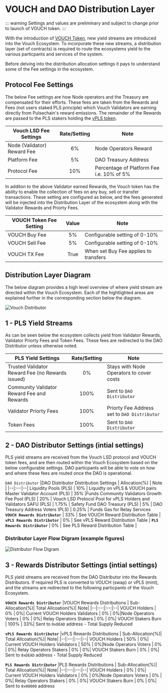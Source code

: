 # VOUCH and DAO Distribution Layer

::: warning 
Settings and values are preliminary and subject to change prior to launch of VOUCH token. 
:::

With the introduction of [VOUCH Token](/docs/vouch_ecosystem/VOUCH_Token.html), new yield streams are introduced into the Vouch Ecosystem. To incorporate these new streams, a distribution layer (set of contracts) is required to route the ecosystems yield to the various particpants and services of the system. 

Before delving into the distribution allocation settings it pays to understand some of the Fee settings in the ecosystem.


## Protocol Fee Settings

The below Fee settings are how Node operators and the Treasury are compensated for their efforts. These fees are taken from the Rewards and Fees (not users staked PLS principle) which Vouch Validators are earning directly from Pulsechain's reward emissions. The remainder of the Rewards are passed to the PLS stakers holding the [vPLS token](/docs/vouch_ecosystem/vPLS_Token.html).

Vouch LSD Fee Settings | Rate/Setting | Note|
|--|:--:|--|
Node (Validator) Reward Fee | 6% | Node Operators Reward
Platform Fee | 5% | DAO Treasury Address
Protocol Fee | 10% | Percentage of Platform Fee i.e. 10% of 5% 

In additon to the above Validator earned Rewards, the Vouch token has the ability to enable the collection of fees on any buy, sell or transfer transactions. These setting are configured as below, and the fees generated will be injected into the Distribution Layer of the ecosystem along with the Validator Rewards and Priorty Fees.

|VOUCH Token Fee Setting | Value | Note|
|--|:--:|--|
VOUCH Buy Fee | 5% | Configurable setting of 0-10%
VOUCH Sell Fee | 5% | Configurable setting of 0-10%
VOUCH TX Fee | True | When set Buy Fee applies to transfers


## Distribution Layer Diagram

The below diagram provides a high level overview of where yield stream are directed within the Vouch Ecosystem. Each of the hightlighted areas are explained further in the corresponding section below the diagram.

![Vouch Distributor](/image/VouchDistributor.png 'Vouch Distributor')



## 1 - PLS Yield Streams

As can be seen below the ecosystem collects yield from Validator Rewards, Validator Priorty Fees and Token Fees. These fees are redirected to the DAO Distributor unless otherwise noted.

PLS Yield Settings | Rate/Setting | Note|
|--|:--:|--|
Trusted Validator Reward Fee (no Rewards issued)| 0% | Stays with Node Operators to cover costs|
Community Validator Reward Fee and Rewards | 100% | Sent to `DAO Distributor` 
Validator Priorty Fees | 100% | Priorty Fee Address set to `DAO Distributor`
Token Fees | 100% | Sent to `DAO Distributor`



## 2 - DAO Distributor Settings (intial settings)

PLS yield streams are received from the Vouch LSD protocol and VOUCH token fees, and are then routed within the Vouch Ecosystem based on the below configurable settings. DAO particpants will be able to vote on how and where these fees are routed once the DAO is operational.

`DAO Distributor`
|DAO Distributor Distribution Settings | Allocation(%) | Note |
|--|:--:|--|
Liquidity Pools (PLS) | 10% | Liquidty on vPLS & VOUCH pairs
Master Validator Account (PLS)  | 35% |Funds Community Validators Growth
Fee Pool (PLS)   | 20% | Vouch LSD Protocol Pool for vPLS Holders and Validators
SAFU (PLS)   | 1.75% | Safety Fund
DAO Treasury (PLS)   | 5% | DAO Treasury Address
Voters (PLS)  | 0.25% | Funds Gas for Relay Services
**`VOUCH Rewards Distributor`** | 33% | See VOUCH Reward Distribution Table |
**`vPLS Rewards Distributor`** | 0% | See vPLS Reward Distribution Table  |
**`PLS Rewards Distributor`** | 0% | See PLS Reward Distribution Table  |



### Distributor Layer Flow Digram (example figures)
![Distributor Flow Digram](/image/DAO_Distribution.png 'Distributor Flow Digram')

## 3 - Rewards Distributor Settings (intial settings)

PLS yield streams are received from the DAO Distributor into the Rewards Distributors. If required PLS is converted to VOUCH (swap) or vPLS (mint), and the streams are redirected to the following particpants of the Vouch Ecosystem.

**`VOUCH Rewards Distributor`**
|VOUCH Rewards Distributions | Sub-Allocation(%)| Total Allcoation(%)| Note|
|--|:--:|:--:|--|
VOUCH Holders  | 0% | 0%| Current VOUCH Holders 
Validators  | 0% |  0%|Node Operators
Voters  | 0% |  0%| Relay Operators
Stakers  | 0% |  0%| VOUCH Stakers
Burn  | 100% | 33%| Sent to `0xDEAD` address - Total Supply Reduced


**`vPLS Rewards Distributor`**
|vPLS Rewards Distributions | Sub-Allocation(%)| Total Allcoation(%)| Note|
|--|:--:|:--:|--|
VOUCH Holders  | 50% | 0%| Current VOUCH Holders 
Validators  | 50% |  0%|Node Operators
Voters  | 0% |  0%| Relay Operators
Stakers  | 0% |  0%| VOUCH Stakers
Burn  | 0% | 0%| Sent to `0xDEAD` address - Total Supply Reduced

**`PLS Rewards Distributor`**
|PLS Rewards Distributions | Sub-Allocation(%)| Total Allcoation(%)| Note|
|--|:--:|:--:|--|
VOUCH Holders  | 0% | 0%| Current VOUCH Holders 
Validators  | 0% |  0%|Node Operators
Voters  | 0% |  0%| Relay Operators
Stakers  | 0% |  0%| VOUCH Stakers
Burn  | 0% | 0%| Sent to `0x00000` address